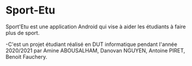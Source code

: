 # Sport-Etu
Sport'Etu est une application Android qui vise à aider les étudiants à faire plus de sport.

-C'est un projet étudiant réalisé en DUT informatique pendant l'année 2020/2021 par Amine ABOUSALHAM, Danovan NGUYEN, Antoine PIRET, Benoit Fauchery.


